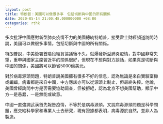 ```yaml
---
layout: post
title: 特朗普：美國可以做很多事　包括切斷與中國的所有關係
date: 2020-05-14 21:00:48.000000000 +08:00
categories: rthk
---
```


多次批評中國應對新型肺炎疫情不力的美國總統特朗普，接受霍士財經頻道訪問時說，美國可以做很多事情，包括切斷與中國的所有關係。

特朗普說，中美簽署首階段經貿協議後不久，就爆發新型肺炎疫情，對中國非常失望，重申與國家主席習近平的關係很好，但現在不想與對方談話，如果真是切斷與中國的關係，美國將可以節省5000億美元。

對於病毒源頭問題，特朗普說美國擁有很多不好的信息，認為無論是來自實驗室抑或蝙蝠，病毒都是來自中國，中方應該亦可以從源頭上制止，但最終失控。他說，美國曾經詢問中方是否需要協助調查，但被拒絕，認為北京不想美國幫助，顯示中方一是愚蠢，一是無能或故意。

中國一直強調武漢首先報告疫情，不等於是病毒源頭，又說病毒源頭問題是科學問題，應交給科學家和專業人士去研究，現有證據都表明，病毒源於自然，並非人為製造。
